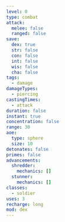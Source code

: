 ```yaml
---
level: 0
type: combat
attack:
  melee: false
  ranged: false
save:
  dex: true
  str: false
  con: false
  int: false
  wis: false
  cha: false
tags:
  - damage
damageTypes:
  - piercing
castingTimes:
  - attack
duration: false
instant: true
concentration: false
range: 30
aoe:
  type: sphere
  size: 10
detonates: false
primes: false
advancements:
  shredder:
    mechanics: []
  stunner:
    mechanics: []
classes:
  - soldier
uses: 3
recharge: long
mod: dex
---
```

